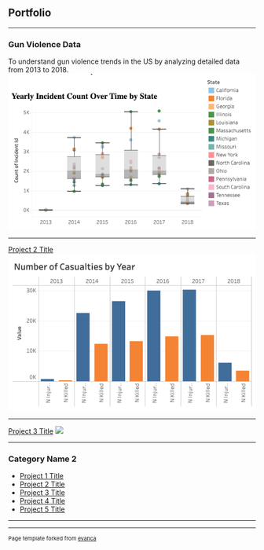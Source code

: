 ## Portfolio

---

### Gun Violence Data

To understand gun violence trends in the US by analyzing detailed data from 2013 to 2018.
<img src="images/Incident Count.png?raw=true"/>

---
[Project 2 Title](/pdf/AdvancedAnalytics&DashboardDesign.pdf)
<img src="images/Number of Casualties.png?raw=true"/>

---
[Project 3 Title](http://example.com/)
<img src="images/dummy_thumbnail.jpg?raw=true"/>

---

### Category Name 2

- [Project 1 Title](http://example.com/)
- [Project 2 Title](http://example.com/)
- [Project 3 Title](http://example.com/)
- [Project 4 Title](http://example.com/)
- [Project 5 Title](http://example.com/)

---




---
<p style="font-size:11px">Page template forked from <a href="https://github.com/evanca/quick-portfolio">evanca</a></p>
<!-- Remove above link if you don't want to attibute -->
